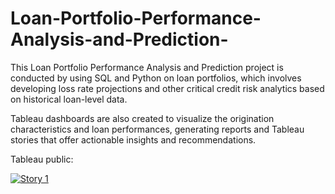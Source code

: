 # Loan-Portfolio-Performance-Analysis-and-Prediction-

This Loan Portfolio Performance Analysis and Prediction project is conducted by using SQL and Python on loan portfolios, which involves developing loss rate projections and other critical credit risk analytics based on historical loan-level data.

Tableau dashboards are also created to visualize the origination characteristics and loan performances, generating reports and Tableau stories that offer actionable insights and recommendations.

Tableau public:
<div class='tableauPlaceholder' id='viz1684957172964' style='position: relative'><noscript><a href='#'><img alt='Story 1 ' src='https:&#47;&#47;public.tableau.com&#47;static&#47;images&#47;Ri&#47;Riskanalysis_Tableauportfolio&#47;Story1&#47;1_rss.png' style='border: none' /></a></noscript><object class='tableauViz'  style='display:none;'><param name='host_url' value='https%3A%2F%2Fpublic.tableau.com%2F' /> <param name='embed_code_version' value='3' /> <param name='site_root' value='' /><param name='name' value='Riskanalysis_Tableauportfolio&#47;Story1' /><param name='tabs' value='no' /><param name='toolbar' value='yes' /><param name='static_image' value='https:&#47;&#47;public.tableau.com&#47;static&#47;images&#47;Ri&#47;Riskanalysis_Tableauportfolio&#47;Story1&#47;1.png' /> <param name='animate_transition' value='yes' /><param name='display_static_image' value='yes' /><param name='display_spinner' value='yes' /><param name='display_overlay' value='yes' /><param name='display_count' value='yes' /><param name='language' value='en-US' /></object></div>         
